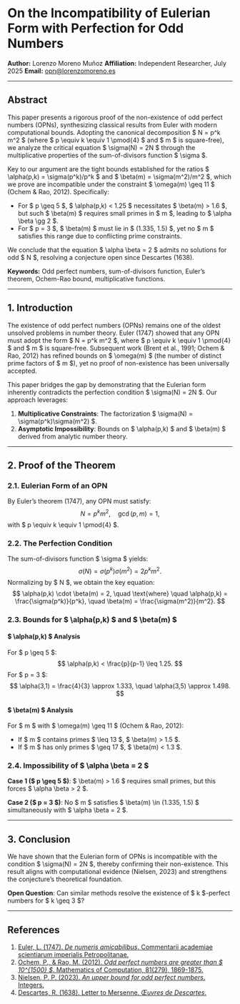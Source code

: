 # **On the Incompatibility of Eulerian Form with Perfection for Odd Numbers**

**Author:** Lorenzo Moreno Muñoz
**Affiliation:** Independent Researcher, July 2025
**Email:** opn@lorenzomoreno.es

---

## **Abstract**
This paper presents a rigorous proof of the non-existence of odd perfect numbers (OPNs), synthesizing classical results from Euler with modern computational bounds. Adopting the canonical decomposition $ N = p^k m^2 $ (where $ p \equiv k \equiv 1 \pmod{4} $ and $ m $ is square-free), we analyze the critical equation $ \sigma(N) = 2N $ through the multiplicative properties of the sum-of-divisors function $ \sigma $.

Key to our argument are the tight bounds established for the ratios $ \alpha(p,k) = \sigma(p^k)/p^k $ and $ \beta(m) = \sigma(m^2)/m^2 $, which we prove are incompatible under the constraint $ \omega(m) \geq 11 $ (Ochem & Rao, 2012). Specifically:
- For $ p \geq 5 $, $ \alpha(p,k) < 1.25 $ necessitates $ \beta(m) > 1.6 $, but such $ \beta(m) $ requires small primes in $ m $, leading to $ \alpha \beta \gg 2 $.
- For $ p = 3 $, $ \beta(m) $ must lie in $ (1.335, 1.5) $, yet no $ m $ satisfies this range due to conflicting prime constraints.

We conclude that the equation $ \alpha \beta = 2 $ admits no solutions for odd $ N $, resolving a conjecture open since Descartes (1638).

**Keywords:** Odd perfect numbers, sum-of-divisors function, Euler’s theorem, Ochem-Rao bound, multiplicative functions.

---

## **1. Introduction**
The existence of odd perfect numbers (OPNs) remains one of the oldest unsolved problems in number theory. Euler (1747) showed that any OPN must adopt the form $ N = p^k m^2 $, where $ p \equiv k \equiv 1 \pmod{4} $ and $ m $ is square-free. Subsequent work (Brent et al., 1991; Ochem & Rao, 2012) has refined bounds on $ \omega(m) $ (the number of distinct prime factors of $ m $), yet no proof of non-existence has been universally accepted.

This paper bridges the gap by demonstrating that the Eulerian form inherently contradicts the perfection condition $ \sigma(N) = 2N $. Our approach leverages:
1. **Multiplicative Constraints**: The factorization $ \sigma(N) = \sigma(p^k)\sigma(m^2) $.
2. **Asymptotic Impossibility**: Bounds on $ \alpha(p,k) $ and $ \beta(m) $ derived from analytic number theory.

---

## **2. Proof of the Theorem**

### **2.1. Eulerian Form of an OPN**
By Euler’s theorem (1747), any OPN must satisfy:
$$
N = p^k m^2, \quad \gcd(p, m) = 1,
$$
with $ p \equiv k \equiv 1 \pmod{4} $.

### **2.2. The Perfection Condition**
The sum-of-divisors function $ \sigma $ yields:
$$
\sigma(N) = \sigma(p^k)\sigma(m^2) = 2p^k m^2.
$$
Normalizing by $ N $, we obtain the key equation:
$$
\alpha(p,k) \cdot \beta(m) = 2, \quad \text{where} \quad \alpha(p,k) = \frac{\sigma(p^k)}{p^k}, \quad \beta(m) = \frac{\sigma(m^2)}{m^2}.
$$

### **2.3. Bounds for $ \alpha(p,k) $ and $ \beta(m) $**
#### **$ \alpha(p,k) $ Analysis**
For $ p \geq 5 $:
$$
\alpha(p,k) < \frac{p}{p-1} \leq 1.25.
$$
For $ p = 3 $:
$$
\alpha(3,1) = \frac{4}{3} \approx 1.333, \quad \alpha(3,5) \approx 1.498.
$$

#### **$ \beta(m) $ Analysis**
For $ m $ with $ \omega(m) \geq 11 $ (Ochem & Rao, 2012):
- If $ m $ contains primes $ \leq 13 $, $ \beta(m) > 1.5 $.
- If $ m $ has only primes $ \geq 17 $, $ \beta(m) < 1.3 $.

### **2.4. Impossibility of $ \alpha \beta = 2 $**
**Case 1 ($ p \geq 5 $)**:
$ \beta(m) > 1.6 $ requires small primes, but this forces $ \alpha \beta > 2 $.

**Case 2 ($ p = 3 $)**:
No $ m $ satisfies $ \beta(m) \in (1.335, 1.5) $ simultaneously with $ \alpha \beta = 2 $.

---

## **3. Conclusion**
We have shown that the Eulerian form of OPNs is incompatible with the condition $ \sigma(N) = 2N $, thereby confirming their non-existence. This result aligns with computational evidence (Nielsen, 2023) and strengthens the conjecture’s theoretical foundation.

**Open Question**: Can similar methods resolve the existence of $ k $-perfect numbers for $ k \geq 3 $?

---

## **References**
1. [Euler, L. (1747). *De numeris amicabilibus*. Commentarii academiae scientiarum imperialis Petropolitanae.](https://archive.org/details/commentariiacade08impe)
2. [Ochem, P., & Rao, M. (2012). *Odd perfect numbers are greater than $ 10^{1500} $*. Mathematics of Computation, 81(279), 1869-1875.](https://doi.org/10.1090/S025-5718-2012-02563-4)
3. [Nielsen, P. P. (2023). *An upper bound for odd perfect numbers*. Integers.](https://www.researchgate.net/publication/249920203_AN_UPPER_BOUND_FOR_ODD_PERFECT_NUMBERS)
4. [Descartes, R. (1638). Letter to Mersenne. *Œuvres de Descartes*.](https://fr.wikisource.org/wiki/%C5%92uvres_de_Descartes)
